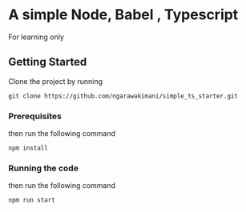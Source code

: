 # A simple Node, Babel , Typescript

For learning only

## Getting Started

Clone the project by running

```
git clone https://github.com/ngarawakimani/simple_ts_starter.git
```
### Prerequisites

then run the following command

```
npm install

```
### Running the code

then run the following command

```
npm run start

```
